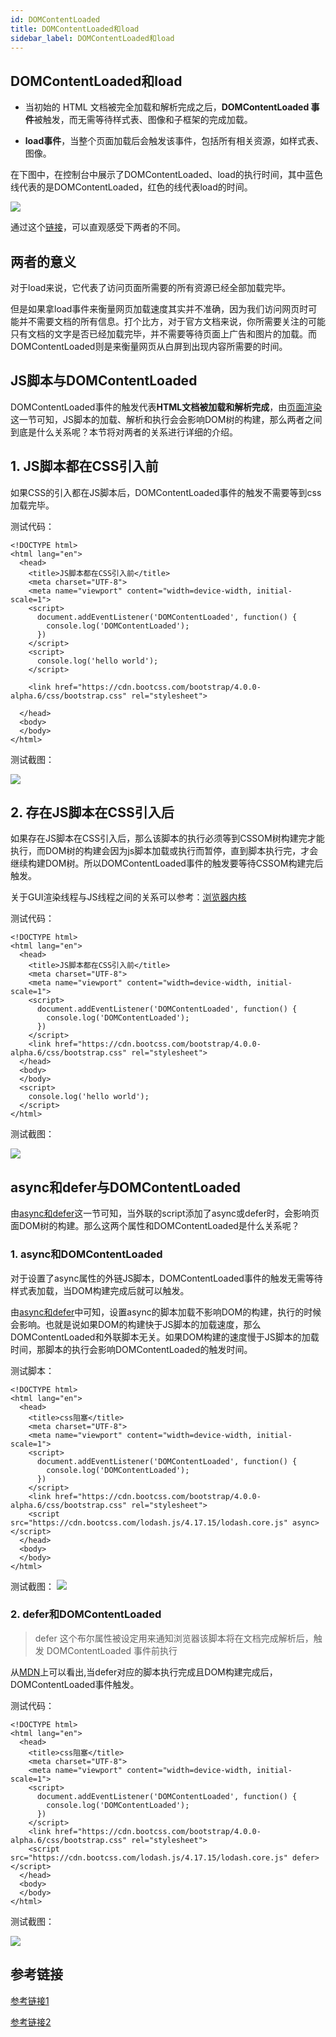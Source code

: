 ```yaml
---
id: DOMContentLoaded
title: DOMContentLoaded和load
sidebar_label: DOMContentLoaded和load
---
```


## DOMContentLoaded和load

- 当初始的 HTML 文档被完全加载和解析完成之后，**DOMContentLoaded 事件**被触发，而无需等待样式表、图像和子框架的完成加载。

- **load事件**，当整个页面加载后会触发该事件，包括所有相关资源，如样式表、图像。

在下图中，在控制台中展示了DOMContentLoaded、load的执行时间，其中蓝色线代表的是DOMContentLoaded，红色的线代表load的时间。

![](https://cosmos-x.oss-cn-hangzhou.aliyuncs.com/L5hJR0.png)

通过这个[链接](https://testdrive-archive.azurewebsites.net/HTML5/DOMContentLoaded/Default.html)，可以直观感受下两者的不同。

## 两者的意义

对于load来说，它代表了访问页面所需要的所有资源已经全部加载完毕。

但是如果拿load事件来衡量网页加载速度其实并不准确，因为我们访问网页时可能并不需要文档的所有信息。打个比方，对于官方文档来说，你所需要关注的可能只有文档的文字是否已经加载完毕，并不需要等待页面上广告和图片的加载。而DOMContentLoaded则是来衡量网页从白屏到出现内容所需要的时间。

## JS脚本与DOMContentLoaded

DOMContentLoaded事件的触发代表**HTML文档被加载和解析完成**，由[页面渲染](https://thinkbucket.github.io/docsite/docs/web/6.browser-rendering/page-rendering)这一节可知，JS脚本的加载、解析和执行会会影响DOM树的构建，那么两者之间到底是什么关系呢？本节将对两者的关系进行详细的介绍。

## 1. JS脚本都在CSS引入前

如果CSS的引入都在JS脚本后，DOMContentLoaded事件的触发不需要等到css加载完毕。

测试代码：

```
<!DOCTYPE html>
<html lang="en">
  <head>
    <title>JS脚本都在CSS引入前</title>
    <meta charset="UTF-8">
    <meta name="viewport" content="width=device-width, initial-scale=1">
    <script>
      document.addEventListener('DOMContentLoaded', function() {
        console.log('DOMContentLoaded');
      })
    </script>
    <script>
      console.log('hello world');
    </script>

    <link href="https://cdn.bootcss.com/bootstrap/4.0.0-alpha.6/css/bootstrap.css" rel="stylesheet">

  </head>
  <body>
  </body>
</html>
```
测试截图：

![](https://cosmos-x.oss-cn-hangzhou.aliyuncs.com/2ysZtE.png)

## 2. 存在JS脚本在CSS引入后

如果存在JS脚本在CSS引入后，那么该脚本的执行必须等到CSSOM树构建完才能执行，而DOM树的构建会因为js脚本加载或执行而暂停，直到脚本执行完，才会继续构建DOM树。所以DOMContentLoaded事件的触发要等待CSSOM构建完后触发。

关于GUI渲染线程与JS线程之间的关系可以参考：[浏览器内核](https://thinkbucket.github.io/docsite/docs/web/13.rendering-engine/rendering-engine)

测试代码：

```
<!DOCTYPE html>
<html lang="en">
  <head>
    <title>JS脚本都在CSS引入前</title>
    <meta charset="UTF-8">
    <meta name="viewport" content="width=device-width, initial-scale=1">
    <script>
      document.addEventListener('DOMContentLoaded', function() {
        console.log('DOMContentLoaded');
      })
    </script>
    <link href="https://cdn.bootcss.com/bootstrap/4.0.0-alpha.6/css/bootstrap.css" rel="stylesheet">
  </head>
  <body>
  </body>
  <script>
    console.log('hello world');
  </script>
</html>
```

测试截图：

![](https://cosmos-x.oss-cn-hangzhou.aliyuncs.com/cdZQTk.png)

## async和defer与DOMContentLoaded

由[async和defer](https://thinkbucket.github.io/docsite/docs/web/6.browser-rendering/async-defer)这一节可知，当外联的script添加了async或defer时，会影响页面DOM树的构建。那么这两个属性和DOMContentLoaded是什么关系呢？

### 1. async和DOMContentLoaded

对于设置了async属性的外链JS脚本，DOMContentLoaded事件的触发无需等待样式表加载，当DOM构建完成后就可以触发。

由[async和defer](https://thinkbucket.github.io/docsite/docs/web/6.browser-rendering/async-defer)中可知，设置async的脚本加载不影响DOM的构建，执行的时候会影响。也就是说如果DOM的构建快于JS脚本的加载速度，那么DOMContentLoaded和外联脚本无关。如果DOM构建的速度慢于JS脚本的加载时间，那脚本的执行会影响DOMContentLoaded的触发时间。

测试脚本：

```
<!DOCTYPE html>
<html lang="en">
  <head>
    <title>css阻塞</title>
    <meta charset="UTF-8">
    <meta name="viewport" content="width=device-width, initial-scale=1">
    <script>
      document.addEventListener('DOMContentLoaded', function() {
        console.log('DOMContentLoaded');
      })
    </script>
    <link href="https://cdn.bootcss.com/bootstrap/4.0.0-alpha.6/css/bootstrap.css" rel="stylesheet">
    <script src="https://cdn.bootcss.com/lodash.js/4.17.15/lodash.core.js" async></script>
  </head>
  <body>
  </body>
</html>

```
测试截图：
![](https://cosmos-x.oss-cn-hangzhou.aliyuncs.com/bh7fCd.png)

### 2. defer和DOMContentLoaded
> defer 这个布尔属性被设定用来通知浏览器该脚本将在文档完成解析后，触发 DOMContentLoaded 事件前执行

从[MDN](https://developer.mozilla.org/zh-CN/docs/Web/HTML/Element/script)上可以看出,当defer对应的脚本执行完成且DOM构建完成后，DOMContentLoaded事件触发。

测试代码：

```
<!DOCTYPE html>
<html lang="en">
  <head>
    <title>css阻塞</title>
    <meta charset="UTF-8">
    <meta name="viewport" content="width=device-width, initial-scale=1">
    <script>
      document.addEventListener('DOMContentLoaded', function() {
        console.log('DOMContentLoaded');
      })
    </script>
    <link href="https://cdn.bootcss.com/bootstrap/4.0.0-alpha.6/css/bootstrap.css" rel="stylesheet">
    <script src="https://cdn.bootcss.com/lodash.js/4.17.15/lodash.core.js" defer></script>
  </head>
  <body>
  </body>
</html>
```

测试截图：

![](https://cosmos-x.oss-cn-hangzhou.aliyuncs.com/uY4AEb.png)

## 参考链接

[参考链接1](https://juejin.im/post/5b88ddca6fb9a019c7717096#heading-0)

[参考链接2](https://zhuanlan.zhihu.com/p/25876048)
